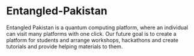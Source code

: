 # Entangled-Pakistan
Entangled Pakistan is a quantum computing platform, where an individual can visit many platforms with one click. Our future goal is to create a platform for students and arrange workshops, hackathons and create tutorials and provide helping materials to them.
